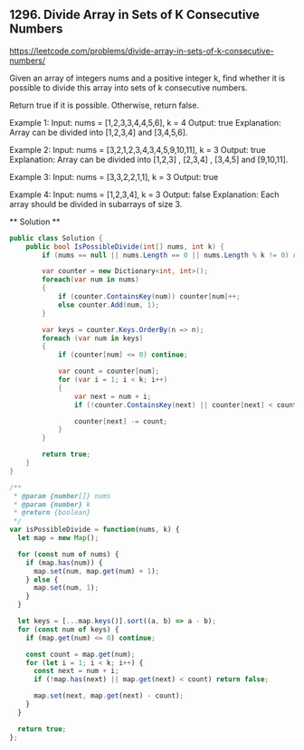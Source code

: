 ## 1296. Divide Array in Sets of K Consecutive Numbers
https://leetcode.com/problems/divide-array-in-sets-of-k-consecutive-numbers/

Given an array of integers nums and a positive integer k, find whether it is possible to divide this array into sets of k consecutive numbers.

Return true if it is possible. Otherwise, return false.

Example 1:
  Input: nums = [1,2,3,3,4,4,5,6], k = 4
  Output: true
Explanation: Array can be divided into [1,2,3,4] and [3,4,5,6].

Example 2:
  Input: nums = [3,2,1,2,3,4,3,4,5,9,10,11], k = 3
  Output: true
Explanation: Array can be divided into [1,2,3] , [2,3,4] , [3,4,5] and [9,10,11].

Example 3:
  Input: nums = [3,3,2,2,1,1], k = 3
  Output: true

Example 4:
  Input: nums = [1,2,3,4], k = 3
  Output: false
Explanation: Each array should be divided in subarrays of size 3.

** Solution **

```C#
public class Solution {
    public bool IsPossibleDivide(int[] nums, int k) {
        if (nums == null || nums.Length == 0 || nums.Length % k != 0) return false;

        var counter = new Dictionary<int, int>();
        foreach(var num in nums)
        {
            if (counter.ContainsKey(num)) counter[num]++;
            else counter.Add(num, 1);
        }

        var keys = counter.Keys.OrderBy(n => n);
        foreach (var num in keys)
        {
            if (counter[num] <= 0) continue;

            var count = counter[num];
            for (var i = 1; i < k; i++)
            {
                var next = num + i;
                if (!counter.ContainsKey(next) || counter[next] < count) return false;

                counter[next] -= count;
            }
        }

        return true;
    }
}
```

```JavaScript
/**
 * @param {number[]} nums
 * @param {number} k
 * @return {boolean}
 */
var isPossibleDivide = function(nums, k) {
  let map = new Map();

  for (const num of nums) {
    if (map.has(num)) {
      map.set(num, map.get(num) + 1);
    } else {
      map.set(num, 1);
    }
  }

  let keys = [...map.keys()].sort((a, b) => a - b);
  for (const num of keys) {
    if (map.get(num) <= 0) continue;

    const count = map.get(num);
    for (let i = 1; i < k; i++) {
      const next = num + i;
      if (!map.has(next) || map.get(next) < count) return false;

      map.set(next, map.get(next) - count);
    }
  }

  return true;
};
```